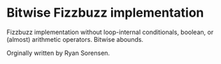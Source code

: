 # Bitwise Fizzbuzz implementation

Fizzbuzz implementation without loop-internal conditionals, boolean, or (almost) arithmetic operators.
Bitwise abounds.

Orginally written by Ryan Sorensen.
